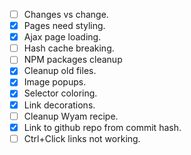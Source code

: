 - [ ] Changes vs change.
- [X] Pages need styling.
- [X] Ajax page loading.
- [ ] Hash cache breaking.
- [ ] NPM packages cleanup
- [X] Cleanup old files.
- [X] Image popups.
- [X] Selector coloring.
- [X] Link decorations.
- [ ] Cleanup Wyam recipe.
- [X] Link to github repo from commit hash.
- [ ] Ctrl+Click links not working.
